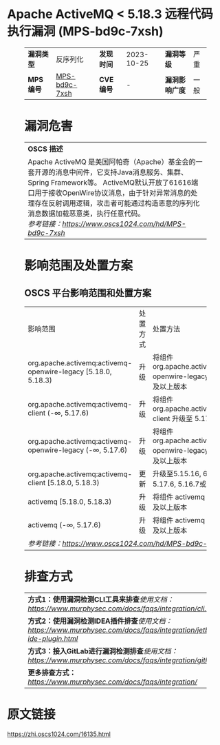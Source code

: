 # Apache ActiveMQ < 5.18.3 远程代码执行漏洞 (MPS-bd9c-7xsh)
<figure class="wp-block-table">
    <table>
        <tbody>
        <tr>
            <td><strong>漏洞类型</strong></td>
            <td>反序列化</td>
            <td><strong>发现时间</strong></td>
            <td>2023-10-25</td>
            <td><strong>漏洞等级</strong></td>
            <td>严重</td>
        </tr>
        <tr>
            <td><strong>MPS编号</strong></td>
            <td><a href="https://www.oscs1024.com/hd/MPS-bd9c-7xsh">MPS-bd9c-7xsh</a></td>
            <td><strong>CVE编号</strong></td>
            <td>-</td>
            <td><strong>漏洞影响广度</strong></td>
            <td>一般</td>
        </tr>
        </tbody>
    </table>
</figure>


<figure class="wp-block-table">
    <h1 class="wp-block-heading">漏洞危害</h1>
    <table>
        <tbody>
        <tr>
            <td><strong>OSCS 描述</strong></td>
        </tr>
        <tr>
            <td>Apache ActiveMQ 是美国阿帕奇（Apache）基金会的一套开源的消息中间件，它支持Java消息服务、集群、Spring Framework等。
ActiveMQ默认开放了61616端口用于接收OpenWire协议消息，由于针对异常消息的处理存在反射调用逻辑，攻击者可能通过构造恶意的序列化消息数据加载恶意类，执行任意代码。<br><em>参考链接：<a
                    href="https://www.oscs1024.com/hd/MPS-bd9c-7xsh">https://www.oscs1024.com/hd/MPS-bd9c-7xsh</a></em>
            </td>
        </tr>
        </tbody>
    </table>
</figure>


<figure class="wp-block-table alignleft">
    <h1 class="wp-block-heading">影响范围及处置方案</h1>
    <h2 class="wp-block-heading"><strong>OSCS</strong> <strong>平台影响范围和处置方案</strong></h2>
    <table>
        <tbody>
        <tr>
            <td>影响范围</td>
            <td>处置方式</td>
            <td>处置方法</td>
        </tr>
        <tr><td rowspan="1">org.apache.activemq:activemq-openwire-legacy [5.18.0, 5.18.3)</td><td>升级</td><td>将组件 org.apache.activemq:activemq-openwire-legacy 升级至 5.18.3 及以上版本</td></tr><tr><td rowspan="1">org.apache.activemq:activemq-client (-∞, 5.17.6)</td><td>升级</td><td>将组件 org.apache.activemq:activemq-client 升级至 5.17.6 及以上版本</td></tr><tr><td rowspan="1">org.apache.activemq:activemq-openwire-legacy (-∞, 5.17.6)</td><td>升级</td><td>将组件 org.apache.activemq:activemq-openwire-legacy 升级至 5.17.6 及以上版本</td></tr><tr><td rowspan="1">org.apache.activemq:activemq-client [5.18.0, 5.18.3)</td><td>更新</td><td>升级至5.15.16, 6.0.0, 5.18.3, 5.17.6, 5.16.7或更高版本</td></tr><tr><td rowspan="1">activemq [5.18.0, 5.18.3)</td><td>升级</td><td>将组件 activemq 升级至 5.18.3 及以上版本</td></tr><tr><td rowspan="1">activemq (-∞, 5.17.6)</td><td>升级</td><td>将组件 activemq 升级至 5.17.6 及以上版本</td></tr>
        <tr>
            <td colspan="3"><em>参考链接：</em><em><a
                    href="https://www.oscs1024.com/hd/MPS-bd9c-7xsh">https://www.oscs1024.com/hd/MPS-bd9c-7xsh</a></em></td>
        </tr>
        </tbody>
    </table>
</figure>


<figure class="wp-block-table">
    <h1 class="wp-block-heading">排查方式</h1>
    <table>
        <tbody>
        <tr>
            <td><strong>方式1：使用漏洞检测CLI工具来排查</strong><em>使用文档：<a
                    href="https://www.murphysec.com/docs/faqs/integration/cli.html">https://www.murphysec.com/docs/faqs/integration/cli.html</a></em>
            </td>
        </tr>
        <tr>
            <td><strong>方式2：使用漏洞检测IDEA插件排查</strong><em>使用文档：<a
                    href="https://www.murphysec.com/docs/faqs/integration/jetbrains-ide-plugin.html">https://www.murphysec.com/docs/faqs/integration/jetbrains-ide-plugin.html</a></em>
            </td>
        </tr>
        <tr>
            <td><strong>方式3：接入GitLab进行漏洞检测排查</strong><em>使用文档：<a
                    href="https://www.murphysec.com/docs/faqs/integration/gitlab.html">https://www.murphysec.com/docs/faqs/integration/gitlab.html</a></em>
            </td>
        </tr>
        <tr>
            <td><strong>更多排查方式：</strong><em><a
                    href="https://www.murphysec.com/docs/faqs/integration/">https://www.murphysec.com/docs/faqs/integration/</a></em>
            </td>
        </tr>
        </tbody>
    </table>
</figure>
<h1>原文链接</h1>
<p><a href="https://zhi.oscs1024.com/16135.html">https://zhi.oscs1024.com/16135.html</a></p>